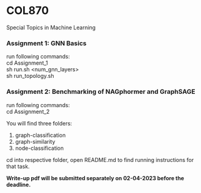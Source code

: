 # COL870
Special Topics in Machine Learning

### Assignment 1: GNN Basics
run following commands: \
cd Assignment_1 \
sh run.sh <dataset-name> <num_gnn_layers> \
sh run_topology.sh 

### Assignment 2: Benchmarking of NAGphormer and GraphSAGE
run following commands: \
cd Assignment_2 

You will find three folders: 
1. graph-classification 
2. graph-similarity 
3. node-classification 

cd into respective folder, open README.md to find running instructions for that task.

**Write-up pdf will be submitted separately on 02-04-2023 before the deadline.**